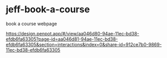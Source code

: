 # jeff-book-a-course
book a course webpage

https://design.penpot.app/#/view/aa046d80-94ae-11ec-bd38-efdb6fa63305?page-id=aa046d81-94ae-11ec-bd38-efdb6fa63305&section=interactions&index=0&share-id=912ce7b0-9869-11ec-bd38-efdb6fa63305
